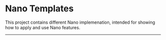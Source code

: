 # Nano Templates
This project contains different Nano implemenation, intended for showing how to apply and use Nano features.  

***

